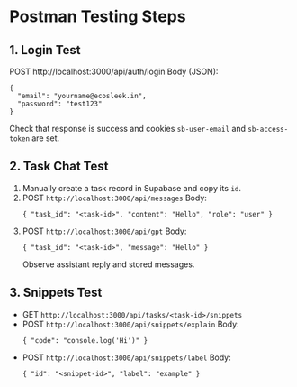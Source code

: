 # Postman Testing Steps

## 1. Login Test
POST http://localhost:3000/api/auth/login
Body (JSON):
```
{
  "email": "yourname@ecosleek.in",
  "password": "test123"
}
```
Check that response is success and cookies `sb-user-email` and `sb-access-token` are set.

## 2. Task Chat Test
1. Manually create a task record in Supabase and copy its `id`.
2. POST `http://localhost:3000/api/messages`
   Body:
   ```
   { "task_id": "<task-id>", "content": "Hello", "role": "user" }
   ```
3. POST `http://localhost:3000/api/gpt`
   Body:
   ```
   { "task_id": "<task-id>", "message": "Hello" }
   ```
   Observe assistant reply and stored messages.

## 3. Snippets Test
- GET `http://localhost:3000/api/tasks/<task-id>/snippets`
- POST `http://localhost:3000/api/snippets/explain`
  Body:
  ```
  { "code": "console.log('Hi')" }
  ```
- POST `http://localhost:3000/api/snippets/label`
  Body:
  ```
  { "id": "<snippet-id>", "label": "example" }
  ```
